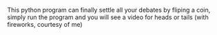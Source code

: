 This python program can finally settle all your debates by fliping a coin, simply run the program and you will see a video for heads or tails (with fireworks, courtesy of me)
